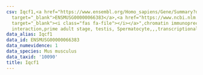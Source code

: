 ```yaml
---
csv: Iqcf1,<a href="https://www.ensembl.org/Homo_sapiens/Gene/Summary?db=core;g=ENSMUSG00000066383"
  target="_blank">ENSMUSG00000066383</a>,<a href="https://www.ncbi.nlm.nih.gov/pubmed/25450459"
  target="_blank"><i class="fas fa-file"></i></a>",chromatin immunoprecipitation assay,direct
  interaction,prime adult stage, testis, Spermatocyte,,,transcriptional regulation,
data_alias: Iqcf1
data_id: ENSMUSG00000066383
data_numevidence: 1
data_species: Mus musculus
data_taxid: '10090'
title: Iqcf1
---
```

